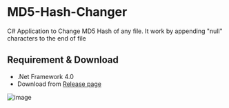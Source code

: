 # MD5-Hash-Changer
C# Application to Change MD5 Hash of any file. It work by appending "null" characters to the end of file

## Requirement & Download
- .Net Framework 4.0
- Download from [Release page](https://github.com/BananaBoii600/MD5-Hash-Changer/releases)

![image](https://user-images.githubusercontent.com/98301106/164880162-4df8c943-0b9f-4241-86cc-bc2d486b9ea2.png)

